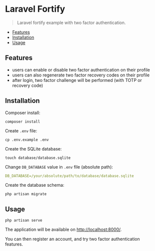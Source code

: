 # Laravel Fortify

> Laravel fortify example with two factor authentication.

<!-- TOC -->
* [Features](#features)
* [Installation](#installation)
* [Usage](#usage)
<!-- TOC -->

## Features

- users can enable or disable two factor authentication on their profile
- users can also regenerate two factor recovery codes on their profile
- after login, two factor challenge will be performed (with TOTP or recovery code)

## Installation

Composer install:

```shell
composer install
```

Create `.env` file:

```shell
cp .env.example .env
```

Create the SQLite database:

```shell
touch database/database.sqlite
```

Change `DB_DATABASE` value in `.env` file (absolute path):

```yaml
DB_DATABASE=/your/absolute/path/to/database/database.sqlite
```

Create the database schema:

```shell
php artisan migrate
```

## Usage

```shell
php artisan serve
```

The application will be available on [http://localhost:8000/](http://localhost:8000/).

You can then register an account, and try two factor authentication features.
